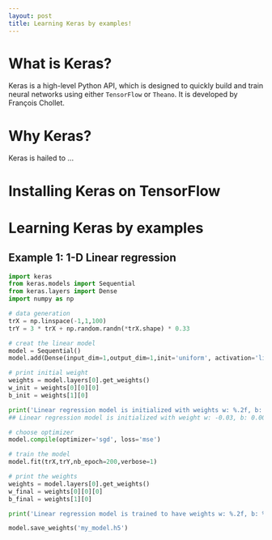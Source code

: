```yaml
---
layout: post
title: Learning Keras by examples!
---
```


# What is Keras?

Keras is a high-level Python API, which is designed to quickly build and train neural networks using either `TensorFlow` or `Theano`. It is developed by François Chollet.

# Why Keras?

Keras is hailed to ...

# Installing Keras on TensorFlow

# Learning Keras by examples

## Example 1: 1-D Linear regression

```python
import keras
from keras.models import Sequential
from keras.layers import Dense
import numpy as np

# data generation
trX = np.linspace(-1,1,100)
trY = 3 * trX + np.random.randn(*trX.shape) * 0.33

# creat the linear model
model = Sequential()
model.add(Dense(input_dim=1,output_dim=1,init='uniform', activation='linear'))

# print initial weight
weights = model.layers[0].get_weights()
w_init = weights[0][0][0]
b_init = weights[1][0]

print('Linear regression model is initialized with weights w: %.2f, b: %.2f' % (w_init, b_init))
## Linear regression model is initialized with weight w: -0.03, b: 0.00

# choose optimizer
model.compile(optimizer='sgd', loss='mse')

# train the model
model.fit(trX,trY,nb_epoch=200,verbose=1)

# print the weights
weights = model.layers[0].get_weights()
w_final = weights[0][0][0]
b_final = weights[1][0]

print('Linear regression model is trained to have weights w: %.2f, b: %.2f' % (w_final, b_final))

model.save_weights('my_model.h5')

```
